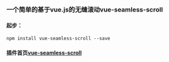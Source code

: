 ### 一个简单的基于vue.js的无缝滚动vue-seamless-scroll
#### 起步：
`npm install vue-seamless-scroll --save`
#### 插件首页[vue-seamless-scroll](https://chenxuan0000.github.io/vue-seamless-scroll/zh/)
